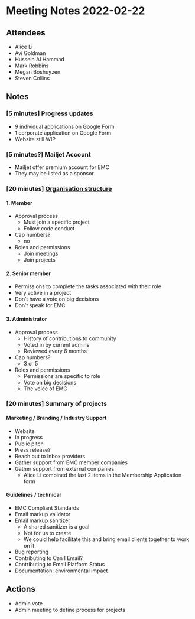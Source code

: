 # Meeting Notes 2022-02-22

## Attendees

- Alice Li
- Avi Goldman
- Hussein Al Hammad
- Mark Robbins
- Megan Boshuyzen
- Steven Collins

## Notes

### [5 minutes] Progress updates

- 9 individual applications on Google Form
- 1 corporate application on Google Form
- Website still WIP

### [5 minutes?] Mailjet Account

- Mailjet offer premium account for EMC
- They may be listed as a sponsor

### [20 minutes] [Organisation structure](https://github.com/email-markup-consortium/email-markup-consortium/discussions/46)

#### 1. Member

- Approval process
  - Must join a specific project
  - Follow code conduct
- Cap numbers?
  - no
- Roles and permissions
  - Join meetings
  - Join projects

#### 2. Senior member

- Permissions to complete the tasks associated with their role
- Very active in a project
- Don’t have a vote on big decisions
- Don’t speak for EMC

#### 3. Administrator

- Approval process
  - History of contributions to community
  - Voted in by current admins
  - Reviewed every 6 months
- Cap numbers?
  - 3 or 5
- Roles and permissions
  - Permissions are specific to role
  - Vote on big decisions
  - The voice of EMC

### [20 minutes] Summary of projects

#### Marketing / Branding / Industry Support

- Website
- In progress
- Public pitch
- Press release?
- Reach out to Inbox providers
- Gather support from EMC member companies
- Gather support from external companies
  - Alice Li combined the last 2 items in the Membership Application form

#### Guidelines / technical

- EMC Compliant Standards
- Email markup validator
- Email markup sanitizer
  - A shared sanitizer is a goal
  - Not for us to create
  - We could help facilitate this and bring email clients together to work on it
- Bug reporting
- Contributing to Can I Email?
- Contributing to Email Platform Status
- Documentation: environmental impact

## Actions

- Admin vote
- Admin meeting to define process for projects
